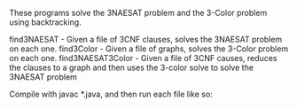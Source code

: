 These programs solve the 3NAESAT problem and the 3-Color problem using backtracking. 

find3NAESAT - Given a file of 3CNF clauses, solves the 3NAESAT problem on each one.
find3Color - Given a file of graphs, solves the 3-Color problem on each one.
find3NAESAT3Color - Given a file of 3CNF causes, reduces the clauses to a graph and then uses the 3-color solve to solve the 3NAESAT problem

Compile with javac *.java, and then run each file like so:
